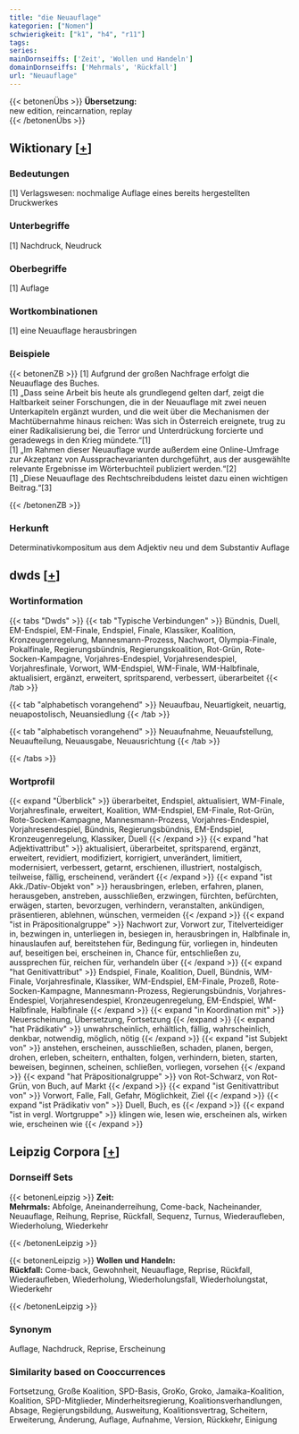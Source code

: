 ```yaml
---
title: "die Neuauflage"
kategorien: ["Nomen"]
schwierigkeit: ["k1", "h4", "r11"]
tags:
series:
mainDornseiffs: ['Zeit', 'Wollen und Handeln']
domainDornseiffs: ['Mehrmals', 'Rückfall']
url: "Neuauflage"
---
```


{{< betonenÜbs >}}
**Übersetzung:**  
new edition, reincarnation, replay  
{{< /betonenÜbs >}}

## Wiktionary [[+](https://de.wiktionary.org/wiki/Neuauflage)]

### Bedeutungen
[1] Verlagswesen: nochmalige Auflage eines bereits hergestellten Druckwerkes  

### Unterbegriffe
[1] Nachdruck, Neudruck  

### Oberbegriffe
[1] Auflage  

### Wortkombinationen
[1] eine Neuauflage herausbringen  

### Beispiele
{{< betonenZB >}}
[1] Aufgrund der großen Nachfrage erfolgt die Neuauflage des Buches.  
[1] „Dass seine Arbeit bis heute als grundlegend gelten darf, zeigt die Haltbarkeit seiner Forschungen, die in der Neuauflage mit zwei neuen Unterkapiteln ergänzt wurden, und die weit über die Mechanismen der Machtübernahme hinaus reichen: Was sich in Österreich ereignete, trug zu einer Radikalisierung bei, die Terror und Unterdrückung forcierte und geradewegs in den Krieg mündete.“[1]  
[1] „Im Rahmen dieser Neuauflage wurde außerdem eine Online-Umfrage zur Akzeptanz von Aussprachevarianten durchgeführt, aus der ausgewählte relevante Ergebnisse im Wörterbuchteil publiziert werden.“[2]  
[1] „Diese Neuauflage des Rechtschreibdudens leistet dazu einen wichtigen Beitrag.“[3]  

{{< /betonenZB >}}
### Herkunft
Determinativkompositum aus dem Adjektiv neu und dem Substantiv Auflage  



## dwds [[+](https://www.dwds.de/wb/Neuauflage)]

### Wortinformation
{{< tabs "Dwds" >}}
{{< tab "Typische Verbindungen" >}}
Bündnis, Duell, EM-Endspiel, EM-Finale, Endspiel, Finale, Klassiker, Koalition, Kronzeugenregelung, Mannesmann-Prozess, Nachwort, Olympia-Finale, Pokalfinale, Regierungsbündnis, Regierungskoalition, Rot-Grün, Rote-Socken-Kampagne, Vorjahres-Endespiel, Vorjahresendespiel, Vorjahresfinale, Vorwort, WM-Endspiel, WM-Finale, WM-Halbfinale, aktualisiert, ergänzt, erweitert, spritsparend, verbessert, überarbeitet
{{< /tab >}}

{{< tab "alphabetisch vorangehend" >}}
Neuaufbau, Neuartigkeit, neuartig, neuapostolisch, Neuansiedlung
{{< /tab >}}

{{< tab "alphabetisch vorangehend" >}}
Neuaufnahme, Neuaufstellung, Neuaufteilung, Neuausgabe, Neuausrichtung
{{< /tab >}}

{{< /tabs >}}

### Wortprofil
{{< expand "Überblick" >}} überarbeitet, Endspiel, aktualisiert, WM-Finale, Vorjahresfinale, erweitert, Koalition, WM-Endspiel, EM-Finale, Rot-Grün, Rote-Socken-Kampagne, Mannesmann-Prozess, Vorjahres-Endespiel, Vorjahresendespiel, Bündnis, Regierungsbündnis, EM-Endspiel, Kronzeugenregelung, Klassiker, Duell {{< /expand >}}
{{< expand "hat Adjektivattribut" >}} aktualisiert, überarbeitet, spritsparend, ergänzt, erweitert, revidiert, modifiziert, korrigiert, unverändert, limitiert, modernisiert, verbessert, getarnt, erschienen, illustriert, nostalgisch, teilweise, fällig, erscheinend, verändert {{< /expand >}}
{{< expand "ist Akk./Dativ-Objekt von" >}} herausbringen, erleben, erfahren, planen, herausgeben, anstreben, ausschließen, erzwingen, fürchten, befürchten, erwägen, starten, bevorzugen, verhindern, veranstalten, ankündigen, präsentieren, ablehnen, wünschen, vermeiden {{< /expand >}}
{{< expand "ist in Präpositionalgruppe" >}} Nachwort zur, Vorwort zur, Titelverteidiger in, bezwingen in, unterliegen in, besiegen in, herausbringen in, Halbfinale in, hinauslaufen auf, bereitstehen für, Bedingung für, vorliegen in, hindeuten auf, beseitigen bei, erscheinen in, Chance für, entschließen zu, aussprechen für, reichen für, verhandeln über {{< /expand >}}
{{< expand "hat Genitivattribut" >}} Endspiel, Finale, Koalition, Duell, Bündnis, WM-Finale, Vorjahresfinale, Klassiker, WM-Endspiel, EM-Finale, Prozeß, Rote-Socken-Kampagne, Mannesmann-Prozess, Regierungsbündnis, Vorjahres-Endespiel, Vorjahresendespiel, Kronzeugenregelung, EM-Endspiel, WM-Halbfinale, Halbfinale {{< /expand >}}
{{< expand "in Koordination mit" >}} Neuerscheinung, Übersetzung, Fortsetzung {{< /expand >}}
{{< expand "hat Prädikativ" >}} unwahrscheinlich, erhältlich, fällig, wahrscheinlich, denkbar, notwendig, möglich, nötig {{< /expand >}}
{{< expand "ist Subjekt von" >}} anstehen, erscheinen, ausschließen, schaden, planen, bergen, drohen, erleben, scheitern, enthalten, folgen, verhindern, bieten, starten, beweisen, beginnen, scheinen, schließen, vorliegen, vorsehen {{< /expand >}}
{{< expand "hat Präpositionalgruppe" >}} von Rot-Schwarz, von Rot-Grün, von Buch, auf Markt {{< /expand >}}
{{< expand "ist Genitivattribut von" >}} Vorwort, Falle, Fall, Gefahr, Möglichkeit, Ziel {{< /expand >}}
{{< expand "ist Prädikativ von" >}} Duell, Buch, es {{< /expand >}}
{{< expand "ist in vergl. Wortgruppe" >}} klingen wie, lesen wie, erscheinen als, wirken wie, erscheinen wie {{< /expand >}}

## Leipzig Corpora [[+](https://corpora.uni-leipzig.de/en/res?word=Neuauflage&corpusId=deu_newscrawl-public_2018)]

### Dornseiff Sets
{{< betonenLeipzig >}}
**Zeit:**  
**Mehrmals:** Abfolge, Aneinanderreihung, Come-back, Nacheinander, Neuauflage, Reihung, Reprise, Rückfall, Sequenz, Turnus, Wiederaufleben, Wiederholung, Wiederkehr  

{{< /betonenLeipzig >}}


{{< betonenLeipzig >}}
**Wollen und Handeln:**  
**Rückfall:** Come-back, Gewohnheit, Neuauflage, Reprise, Rückfall, Wiederaufleben, Wiederholung, Wiederholungsfall, Wiederholungstat, Wiederkehr  

{{< /betonenLeipzig >}}

### Synonym
Auflage, Nachdruck, Reprise, Erscheinung


### Similarity based on Cooccurrences
Fortsetzung, Große Koalition, SPD-Basis, GroKo, Groko, Jamaika-Koalition, Koalition, SPD-Mitglieder, Minderheitsregierung, Koalitionsverhandlungen, Absage, Regierungsbildung, Ausweitung, Koalitionsvertrag, Scheitern, Erweiterung, Änderung, Auflage, Aufnahme, Version, Rückkehr, Einigung

